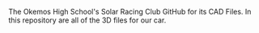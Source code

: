 The Okemos High School's Solar Racing Club GitHub for its CAD Files. In this repository are all of the 3D files for our car.
